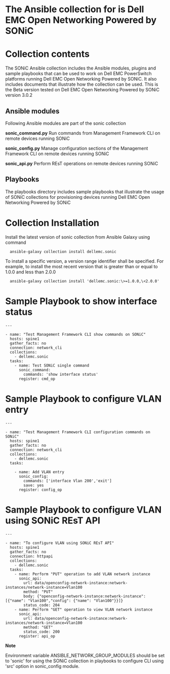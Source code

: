 The Ansible collection for is Dell EMC Open Networking Powered by SONiC
=======================================================================

Collection contents
===================

The SONiC Ansible collection includes the Ansible modules, plugins and sample playbooks that can be used to work on Dell EMC PowerSwitch platforms running Dell EMC Open Networking Powered by SONiC. It also includes documents that illustrate how the collection can be used. This is the Beta version tested on Dell EMC Open Networking Powered by SONiC version 3.0.2

Ansible modules
---------------

Following Ansible modules are part of the sonic collection

**sonic\_command.py** Run commands from Management Framework CLI on remote devices running SONiC

**sonic\_config.py** Manage configuration sections of the Management Framework CLI on remote devices running SONiC

**sonic\_api.py** Perform REsT operations on remote devices running SONiC

Playbooks
---------

The playbooks directory includes sample playbooks that illustrate the usage of SONiC collections for provisioning devices running Dell EMC Open Networking Powered by SONiC

Collection Installation
=======================

Install the latest version of sonic collection from Ansible Galaxy using command
      
      ansible-galaxy collection install dellemc.sonic

To install a specific version, a version range identifier shall be specified. For example, to install the most recent version that is greater than or equal to 1.0.0 and less than 2.0.0

      ansible-galaxy collection install 'dellemc.sonic:\>=1.0.0,\<2.0.0'

Sample Playbook to show interface status
========================================

    ---

    - name: "Test Management Framework CLI show commands on SONiC"
      hosts: spine1
      gather_facts: no
      connection: network_cli
      collections:
        - dellemc.sonic
      tasks:
        - name: Test SONiC single command
          sonic_command:
            commands: 'show interface status'
          register: cmd_op

Sample Playbook to configure VLAN entry
=======================================

    ---

    - name: "Test Management Framework CLI configuration commands on SONiC"
      hosts: spine1
      gather_facts: no
      connection: network_cli
      collections:
        - dellemc.sonic
      tasks:

        - name: Add VLAN entry
          sonic_config:
            commands: ['interface Vlan 200','exit']
            save: yes
          register: config_op

Sample Playbook to configure VLAN using SONiC REsT API
======================================================

    ---

    - name: "To configure VLAN using SONiC REsT API"
      hosts: spine1
      gather_facts: no
      connection: httpapi
      collections:
        - dellemc.sonic
      tasks:
        - name: Perform "PUT" operation to add VLAN network instance
          sonic_api:
            url: data/openconfig-network-instance:network-instances/network-instance=Vlan100
            method: "PUT"
            body: {"openconfig-network-instance:network-instance": [{"name": "Vlan100","config": {"name": "Vlan100"}}]}
            status_code: 204
        - name: Perform "GET" operation to view VLAN network instance
          sonic_api:
            url: data/openconfig-network-instance:network-instances/network-instance=Vlan100
            method: "GET"
            status_code: 200
          register: api_op

**Note**

Environment variable ANSIBLE_NETWORK_GROUP_MODULES should be set to 'sonic' for using the SONiC collection in playbooks to configure CLI using 'src' option in sonic_config module.
